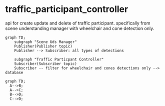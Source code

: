 # traffic_participant_controller

api for create update and delete of traffic participant. specifically from scene understanding manager with wheelchair and cone detection only. 

```mermaid
graph TD;
    subgraph "Scene Uds Manager"
    Publisher(Publisher topic)
    Publisher --> Subscriber: all types of detections

    subgraph "Traffic Particpant Controller"
    Subscriber(Subscriber topic)
    Subscriber -- filter for wheelchair and cones detections only --> database
```

```mermaid
graph TD;
  A-->B;
  A-->C;
  B-->D;
  C-->D;
```
